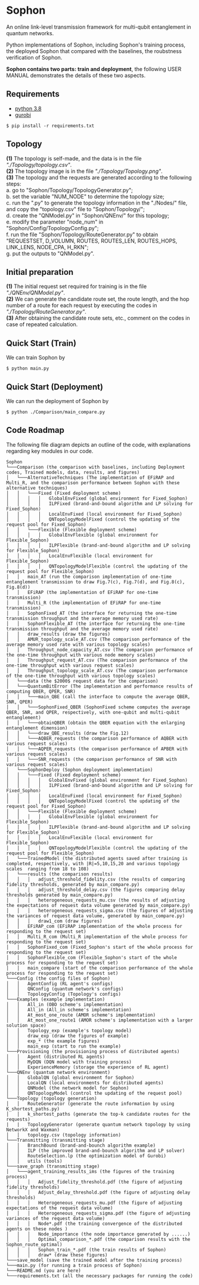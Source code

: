 # Sophon
An online link-level transmission framework for multi-qubit entanglement in quantum networks.  

Python implementations of Sophon, including Sophon's training process, the deployed Sophon that compared with the baselines, the roubstness verification of Sophon.   

**Sophon contains two parts: train and deployment**, the following USER MANUAL demonstrates the details of these two aspects.

## Requirements
- [python 3.8](https://www.python.org/downloads/release/python-380/)
- [gurobi](https://www.gurobi.com/downloads/request-an-evaluation-license/?utm_source=google&utm_medium=cpc&utm_campaign=2024+na+googleads+request+an+evaluation+license&campaignid=193283256&adgroupid=51266130904&creative=601650357807&keyword=gurobipy&matchtype=e&_bn=g&gad_source=1&gclid=Cj0KCQjwq_G1BhCSARIsACc7NxofDNZjgmZVqlw7PuCsPqacAqqLqt7vJC24x2u_CyN4yM7LUmwxRHsaAt9KEALw_wcB)

```shell
$ pip install -r requirements.txt
```

## Topology
**(1)** The topology is self-made, and the data is in the file *"./Topology/topology.csv"*.    
**(2)** The topology image is in the file *"./Topology/Topology.png"*.  
**(3)** The topology and the requests are generated according to the following steps:  
a. go to "Sophon/Topology/TopologyGenerator.py";  
b. set the variable "NUM_NODE" to determine the topology size;  
c. run the ".py" to generate the topology information in the "./Nodes/" file, and copy the "topology.csv" file to "Sophon/Topology/";  
d. create the "QNModel.py" in "Sophon/QNEnv/" for this topology;  
e. modify the parameter "node_num" in "Sophon/Config/TopologyConfig.py";  
f. run the file "Sophon/Topology/RouteGenerator.py" to obtain "REQUESTSET, D_VOLUMN, ROUTES, ROUTES_LEN, ROUTES_HOPS, LINK_LENS, NODE_CPA, H_RKN";  
g. put the outputs to "QNModel.py".



## Initial preparation
**(1)** The initial request set required for training is in the file *"./QNEnv/QNModel.py"*.  
**(2)** We can generate the candidate route set, the route length, and the hop number of a route for each request by executing the codes in *"./Topology/RouteGenerator.py"*.  
**(3)** After obtaining the candidate route sets, etc., comment on the codes in case of repeated calculation.  

## Quick Start (Train)
We can train Sophon by 
```shell
$ python main.py
```
## Quick Start (Deployment)
We can run the deployment of Sophon by
```shell
$ python ./Comparison/main_compare.py
```

## Code Roadmap

The following file diagram depicts an outline of the code, with explanations
regarding key modules in our code. 

```
Sophon
└───Comparison (the comparison with baselines, including Deployment codes, Trained models, data, results, and figures)
│   └───AlternativeTechniques (The implementation of EFiRAP and Multi_R, and the comparison performance between Sophon with these alternative techniques)
│   │   └───Fixed (Fixed deployment scheme)
│   │   │   │   GlobalEnvFixed (global environment for Fixed_Sophon)
│   │   │   │   ILPFixed (brand-and-bound algorithm and LP solving for Fixed_Sophon)
│   │   │   │   LocalEnvFixed (local environment for Fixed_Sophon)
│   │   │   │   QNTopologyModelFixed (control the updating of the request pool for Fixed_Sophon)
│   │   └───Flexible (Flexible deployment scheme)
│   │   │   │   GlobalEnvFlexible (global environment for Flexible_Sophon)
│   │   │   │   ILPFlexible (brand-and-bound algorithm and LP solving for Flexible_Sophon)
│   │   │   │   LocalEnvFlexible (local environment for Flexible_Sophon)
│   │   │   │   QNTopologyModelFlexible (control the updating of the request pool for Flexible_Sophon)
│   │   main_AT (run the comparison implementation of one-time entanglement transmission to draw Fig.7(c), Fig.7(d), and Fig.8(c), Fig.8(d))
│   │   EFiRAP (the implementation of EFiRAP for one-time transmission)
│   │   Multi_R (the implementation of EFiRAP for one-time transmission)
│   │   SophonFixed_AT (the interface for returning the one-time transmission throughput and the average memory used rate)
│   │   SophonFlexible_AT (the interface for returning the one-time transmission throughput and the average memory used rate)
│   │   draw_results (draw the figures)
│   │   AMUR_topology_scale_AT.csv (The comparison performance of the average memory used rate with various topology scales)
│   │   Throughput_node_capacity_AT.csv (The comparison performance of the one-time throughput with various node memory scales)
│   │   Throughput_request_AT.csv (The comparison performance of the one-time throughput with various request scales)
│   │   Throughput_topology_scale_AT.csv (The comparison performance of the one-time throughput with various topology scales)
│   └───data (the $2000$ request data for the comparison)
│   └───QuantumBitError (The implementation and performance results of computing QBER, QPER, SNR)
│   │   └───main_QBE (call the interface to compute the average QBER, SNR, QPER)
│   │   └───SophonFixed_QBER (SophonFixed scheme computes the average QBER, SNR, and QPER, respectively, with one-qubit and multi-qubit entanglement)
│   │   └───obtainQBER (obtain the QBER equation with the enlarging entanglement dimension)
│   │   └───draw_QBE_results (draw the Fig.12)
│   │   └───AQBER_requests (the comparison performance of AQBER with various request scales)
│   │   └───AQPER_requests (the comparison performance of APBER with various request scales)
│   │   └───SNR_requests (the comparison performance of SNR with various request scales)
│   └───SophonDeploy (Sophon deployment implementation)
│   │   └───Fixed (Fixed deployment scheme)
│   │   │   │   GlobalEnvFixed (global environment for Fixed_Sophon)
│   │   │   │   ILPFixed (brand-and-bound algorithm and LP solving for Fixed_Sophon)
│   │   │   │   LocalEnvFixed (local environment for Fixed_Sophon)
│   │   │   │   QNTopologyModelFixed (control the updating of the request pool for Fixed_Sophon)
│   │   └───Flexible (Flexible deployment scheme)
│   │   │   │   GlobalEnvFlexible (global environment for Flexible_Sophon)
│   │   │   │   ILPFlexible (brand-and-bound algorithm and LP solving for Flexible_Sophon)
│   │   │   │   LocalEnvFlexible (local environment for Flexible_Sophon)
│   │   │   │   QNTopologyModelFlexible (control the updating of the request pool for Flexible_Sophon)
│   └───TrainedModel (the distributed agents saved after training is completed, respectively, with |R|=5,10,15,20 and various topology scales  ranging from 18 to 108)
│   └───results (the comparison results)
│   │   │   adjust_threshold_fidelity.csv (the results of comparing fidelity thresholds, generated by main_compare.py)
│   │   │   adjust_threshold_delay.csv (the figures comparing delay thresholds generated by main_compare.py)
│   │   │   heterogeneous_requests_mu.csv (the results of adjusting the expectations of request data volume generated by main_compare.py)
│   │   │   heterogeneous_requests_sigma.csv (the figures of adjusting the variances of request data volume, generated by main_compare.py)
│   │   │   draw1_com (draw figures)
│   │   EFiRAP_com (EFiRAP implementation of the whole process for responding to the request set)
│   │   Multi_R_com (Multi_R implementation of the whole process for responding to the request set)
│   │   SophonFixed_com (Fixed_Sophon's start of the whole process for responding to the request set)
│   │   SophonFlexible_com (Flexible_Sophon's start of the whole process for responding to the request set)
│   │   main_compare (start of the comparison performance of the whole process for responding to the request set)
└───Config (the config files of Sophon)
│   │   AgentConfig (RL agent's configs)
│   │   QNConfig (quantum network's configs)
│   │   TopologyConfig (Topology's configs)
└───Examples (example implementation)
│   │   All_in (OBO scheme's implementation)
│   │   All_in (All_in scheme's implementation)
│   │   At_most_one_route (AMOR scheme's implementation)
│   │   At_most_one_route1 (AMOR scheme's implementation with a larger solution space)
│   │   Topology_exp (example's topology model)
│   │   draw_exp (draw the figures of example)
│   │   exp_* (the example figures)
│   │   main_exp (start to run the example)
└───Provisioning (the provisioning process of distributed agents)
│   │   Agent (distributed RL agents)
│   │   MyDQN (DQN model with training process)
│   │   ExperienceMemory (storage the experience of RL agent)
└───QNEnv (quantum network environment)
│   │   GlobalQN (global environment for Sophon)
│   │   LocalQN (local environments for distributed agents)
│   │   QNModel (the network model for Sophon)
│   │   QNTopologyModel (control the updating of the request pool)
└───Topology (topology generation)
│   │   RouteGenerator (generate the route information by using K_shortest_paths.py)
│   │   k_shortest_paths (generate the top-k candidate routes for the requests)
|   |   TopologyGenerator (generate quantum network topology by using NetworkX and Waxman)
│   │   topology.csv (topology information)
└───Transmitting (transmitting stage)
│   │   BranchBound (brand-and-bounch algorithm example)
│   │   ILP (the improved brand-and-bounch algorithm and LP solver)
│   │   RouteSelection.lp (the optimization model of Gurobi)
│   │   utils (tools)
└───save_graph (transmitting stage)
│   └───agent_training_results_ims (the figures of the training process)
│   │   │   Adjust_fidelity_threshold.pdf (the figure of adjusting fidelity thresholds)
│   │   │   Adjust_delay_threshold.pdf (the figure of adjusting delay thresholds)
│   │   │   Heterogeneous_requests_mu.pdf (the figure of adjusting expectations of the request data volume)
│   │   │   Heterogeneous_requests_sigma.pdf (the figure of adjusting variances of the request data volume)
│   │   │   Node*.pdf (the training convergence of the distributed agents on these nodes )
│   │   │   Node_importance (the node importance generated by ......)
│   │   │   Optimal_comparison_*.pdf (the comparison results with the Sophon_route_optimal)
│   │   │   Sophon_train_*.pdf (the train results of Sophon)
│   │   │   draw* (draw these figures)
└───save_model (save the trained model after the training process)
└───main.py (for running a train process of Sophon)
└───README.md (you are here)
└───requirements.txt (all the necessary packages for running the code)




